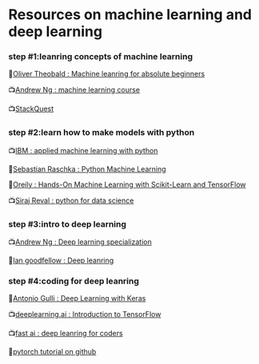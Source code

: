 # Resources on machine learning and deep learning 

### step #1:leanring concepts of machine learning

:orange_book:[Oliver Theobald : Machine leanring for absolute beginners](https://www.amazon.com/Machine-Learning-Absolute-Beginners-Introduction-ebook/dp/B06VXKBLNG)

:tv:[Andrew Ng : machine learning course](https://www.coursera.org/learn/machine-learning)

:tv:[StackQuest](https://www.youtube.com/channel/UCtYLUTtgS3k1Fg4y5tAhLbw)

### step #2:learn how to make models with python

:tv:[IBM : applied machine learning with python](https://www.coursera.org/learn/machine-learning)

:orange_book:[Sebastian Raschka : Python Machine Learning](https://www.amazon.com/Python-Machine-Learning-Sebastian-Raschka/dp/1783555130)

:orange_book:[Oreily : Hands-On Machine Learning with Scikit-Learn and TensorFlow](https://www.amazon.com/Hands-Machine-Learning-Scikit-Learn-TensorFlow/dp/1491962291)

:tv:[Siraj Reval : python for data science](https://www.youtube.com/watch?v=T5pRlIbr6gg&list=PL2-dafEMk2A6QKz1mrk1uIGfHkC1zZ6UU)


### step #3:intro to deep learning

:tv:[Andrew Ng : Deep learning specialization](https://www.coursera.org/specializations/deep-learning)

:orange_book:[Ian goodfellow : Deep leanring](https://www.amazon.com/Deep-Learning-Adaptive-Computation-Machine/dp/0262035618/ref=sr_1_3?crid=MS46WU990GUS&keywords=deep+learning+ian+goodfellow&qid=1554795848&s=books&sprefix=deep+leaning+ian%2Cstripbooks%2C370&sr=1-3)

### step #4:coding for deep leanring

:orange_book:[Antonio Gulli : Deep Learning with Keras](https://www.amazon.com/Deep-Learning-Keras-Implementing-learning/dp/1787128423)

:tv:[deeplearning.ai : Introduction to TensorFlow](https://www.coursera.org/learn/introduction-tensorflow)

:tv:[fast ai : deep leanring for coders](https://course.fast.ai/)

:page_facing_up:[pytorch tutorial on github](https://github.com/yunjey/pytorch-tutorial)
